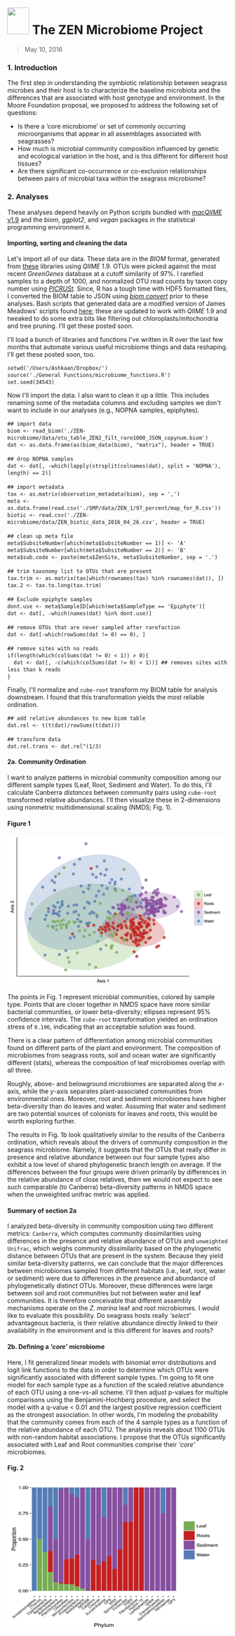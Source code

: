 # <img src="figures/plant_vec.jpg" width=50, height=61)> The ZEN Microbiome Project

> May 10, 2016

### 1. Introduction 
The first step in understanding the symbiotic relationship between seagrass microbes and their host is to characterize the baseline microbiota and the differences that are associated with host genotype and environment. In the Moore Foundation proposal, we proposed to address the following set of questions:

- Is there a ‘core microbiome’ or set of commonly occurring microorganisms that appear in all assemblages associated with seagrasses?
- How much is microbial community composition influenced by genetic and ecological variation in the host, and is this different for different host tissues?
- Are there significant co-occurrence or co-exclusion relationships between pairs of microbial taxa within the seagrass microbiome?

### 2. Analyses
These analyses depend heavily on Python scripts bundled with [*macQIIME* v1.9](http://www.wernerlab.org/software/macqiime) and the *biom*, *ggplot2*, and *vegan* packages in the statistical programming environment `R`.

#### Importing, sorting and cleaning the data

Let's import all of our data. These data are in the *BIOM* format, generated from [these](http://edhar.genomecenter.ucdavis.edu/~gjospin/Seagrass/) libraries using *QIIME* 1.9. OTUs were picked against the most recent *GreenGenes* database at a cutoff similarity of 97%. I rarefied samples to a depth of 1000, and normalized OTU read counts by taxon copy number using [*PICRUSt*](https://picrust.github.io/picrust/). Since, R has a tough time with HDF5 formatted files, I converted the BIOM table to JSON using [*biom convert*](http://biom-format.org/documentation/biom_conversion.html) prior to these analyses. Bash scripts that generated data are a modified version of James Meadows' scripts found [here](https://github.com/jfmeadow/ReproducibleDemo/blob/master/QIIME/pickTheseOTUs.sh); these are updated to work with *QIIME* 1.9 and tweaked to do some extra bits like filtering out chloroplasts/mitochondria and tree pruning. I'll get these posted soon.

I'll load a bunch of libraries and functions I've written in R over the last few months that automate various useful microbiome things and data reshaping. I'll get these posted soon, too.

```
setwd('/Users/Ashkaan/Dropbox/')
source('./General Functions/microbiome_functions.R')
set.seed(34543)
```

Now I'll import the data. I also want to clean it up a little. This includes renaming some of the metadata columns and excluding samples we don't want to include in our analyses (e.g., NOPNA samples, epiphytes).

```
## import data
biom <- read_biom('./ZEN-microbiome/data/otu_table_ZEN2_filt_rare1000_JSON_copynum.biom')
dat <- as.data.frame(as(biom_data(biom), "matrix"), header = TRUE)

## drop NOPNA samples
dat <- dat[, -which(lapply(strsplit(colnames(dat), split = 'NOPNA'), length) == 2)]

## import metadata
tax <- as.matrix(observation_metadata(biom), sep = ',')
meta <- as.data.frame(read.csv('./SMP/data/ZEN_1/97_percent/map_for_R.csv'))
biotic <- read.csv('./ZEN-microbiome/data/ZEN_biotic_data_2016_04_26.csv', header = TRUE)

## clean up meta file
meta$SubsiteNumber[which(meta$SubsiteNumber == 1)] <- 'A'
meta$SubsiteNumber[which(meta$SubsiteNumber == 2)] <- 'B'
meta$sub.code <- paste(meta$ZenSite, meta$SubsiteNumber, sep = '.')

## trim taxonomy list to OTUs that are present
tax.trim <- as.matrix(tax[which(rownames(tax) %in% rownames(dat)), ])
tax.2 <- tax.to.long(tax.trim)

## Exclude epiphyte samples
dont.use <- meta$SampleID[which(meta$SampleType == 'Epiphyte')]
dat <- dat[, -which(names(dat) %in% dont.use)]

## remove OTUs that are never sampled after rarefaction
dat <- dat[-which(rowSums(dat != 0) == 0), ]

## remove sites with no reads
if(length(which(colSums(dat != 0) < 1)) > 0){
  dat <- dat[, -c(which(colSums(dat != 0) < 1))] ## removes sites with less than k reads
}
```

Finally, I'll normalize and `cube-root` transform my BIOM table for analysis downstream. I found that this transformation yields the most reliable ordination.

```
## add relative abundances to new biom table
dat.rel <- t(t(dat)/rowSums(t(dat)))

## transform data
dat.rel.trans <- dat.rel^(1/3)
```

#### 2a. Community Ordination
I want to analyze patterns in microbial community composition among our different sample types (Leaf, Root, Sediment and Water). To do this, I'll calculate Canberra *distances* between community pairs using `cube-root` transformed relative abundances. I'll then visualize these in 2-dimensions using nonmetric multidimensional scaling (NMDS; Fig. 1).

#### Figure 1
<img src="figures/fig-1a.jpg" width=500, height=343)>

The points in Fig. 1 represent microbial communities, colored by sample type. Points that are closer together in NMDS space have more similar bacterial communities, or lower beta-diversity; ellipses represent 95% confidence intervals. The `cube-root` transformation yielded an ordination stress of `0.196`, indicating that an acceptable solution was found.

There is a clear pattern of differentiation among microbial communities found on different parts of the plant and environment. The composition of microbiomes from seagrass roots, soil and ocean water are significantly different (stats), whereas the composition of leaf microbiomes overlap with all three. 

Roughly, above- and belowground microbiomes are separated along the *x*-axis, while the *y*-axis separates plant-associated communities from environmental ones. Moreover, root and sediment microbiomes have higher beta-diversity than do leaves and water. Assuming that water and sediment are two potential sources of colonists for leaves and roots, this would be worth exploring further.

The results in Fig. 1b look qualitatively similar to the results of the Canberra ordination, which reveals about the drivers of community composition in the seagrass microbiome. Namely, it suggests that the OTUs that really differ in presence and relative abundance between our four sample types also exhibit a low level of shared phylogenetic branch length on average. If the differences between the four groups were driven primarily by differences in the relative abundance of close relatives, then we would not expect to see such comparable (to Canberra) beta-diversity patterns in NMDS space when the unweighted unifrac metric was applied.

#### Summary of section 2a
I analyzed beta-diversity in community composition using two different metrics: `Canberra`, which computes community dissimilarities using differences in the presence and relative abundance of OTUs and `unweighted Unifrac`, which weighs community dissimilarity based on the phylogenetic distance between OTUs that are present in the system. Because they yield similar beta-diversity patterns, we can conclude that the major differences between microbiomes sampled from different habitats (i.e., leaf, root, water or sediment) were due to differences in the presence and abundance of phylogenetically distinct OTUs. Moreover, these differences were large between soil and root communities but not between water and leaf communities. It is therefore conceivable that different assembly mechanisms operate on the *Z. marina* leaf and root microbiomes. I would like to evaluate this possibility. Do seagrass hosts really *'select'* advantageous bacteria, is their relative abundance directly linked to their availability in the environment and is this different for leaves and roots?

#### 2b. Defining a *'core'* microbiome
Here, I fit generalized linear models with binomial error distributions and logit link functions to the data in order to determine which OTUs were significantly associated with different sample types. I'm going to fit one model for each sample type as a function of the scaled relative abundance of each OTU using a one-vs-all scheme. I'll then adjust p-values for multiple comparisons using the Benjamini-Hochberg procedure, and select the model with a q-value < 0.01 and the largest positive regression coefficient as the strongest association. In other words, I'm modeling the probability that the community comes from each of the 4 sample types as a function of the relative abundance of each OTU. The analysis reveals about 1100 OTUs with non-random habitat associations. I propose that the OTUs significantly associated with Leaf and Root communities comprise their *'core'* microbiomes.

#### Fig. 2
<img src="figures/fig-2.jpg" width=500, height=343)>






